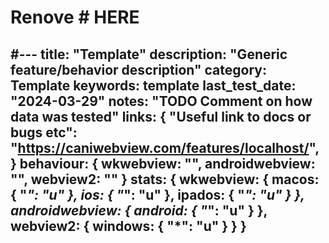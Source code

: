 # Renove # HERE
#---
title: "Template"
description: "Generic feature/behavior description"
category: Template
keywords: template
last_test_date: "2024-03-29"
notes: "TODO Comment on how data was tested"
links: {
    "Useful link to docs or bugs etc": "https://caniwebview.com/features/localhost/",
}
behaviour: {
    wkwebview: "",
    androidwebview: "",
    webview2: ""
}
stats: {
    wkwebview: {
		macos: {
			"*": "u"
		},
		ios: {
			"*": "u"
		},
        ipados: {
            "*": "u"
        }
	},
    androidwebview: {
        android: {
            "*": "u"
        }
    },
    webview2: {
        windows: {
            "*": "u"
        }
    }
}
---
